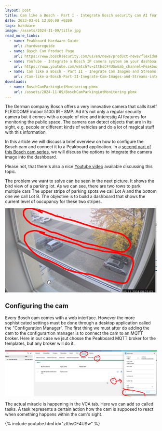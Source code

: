 ```yaml
---
layout: post
title: Cam like a Bosch - Part I - Integrate Bosch security cam AI features with Peakboard
date: 2023-03-01 12:00:00 +0200
tags: hardware
image: /assets/2024-11-09/title.jpg
read_more_links:
  - name: Peakboard Hardware Guide
    url: /hardwareguide
  - name: Bosch Cam Product Page
    url: https://www.boschsecurity.com/us/en/news/product-news/flexidome-5100i/
  - name: YouTube - Integrate a Bosch IP camera system on your dashboard
    url: https://www.youtube.com/watch?v=ztthsCF4USw&ab_channel=PeakboardEN
  - name: Cam like a Bosch - Part II - Inegrate Cam Images and Streams into Peakboard Applications
    url: /Cam-like-a-Bosch-Part-II-Inegrate-Cam-Images-and-Streams-into-Peakboard-Applications.html
downloads:
  - name: BoschCamParkingLotMonitoring.pbmx
    url: /assets/2024-11-09/BoschCamParkingLotMonitoring.pbmx
---
```

The German company Bosch offers a very innovative camera that calls itself FLEXIDOME indoor 5100i IR - 8MP. Ad it's not only a regular security camera but it comes with a couple of nice and interestig AI features for monitoring the public space. The camera can detect objects that are in its sight, e.g. people or different kinds of vehicles and do a lot of magical stuff with this information. 

In this article we will discuss a brief overview on how to configure the Bosch cam and connect it to a Peakboard application. In a [second part of this Bosch cam series](/Cam-like-a-Bosch-Part-II-Inegrate-Cam-Images-and-Streams-into-Peakboard-Applications.html), we will discuss the options to integrate the camera image into the dashboard.

Please not, that there's also a nice [Youtube video](https://www.youtube.com/watch?v=ztthsCF4USw&ab_channel=PeakboardEN) available discussing this topic.

The problem we want to solve can be seen in the next picture. It shows the bird view of a parking lot. As we can see, there are two rows to park multiple cars The upper stripe of parking spots we call Lot A and the bottom one we call Lot B. The objective is to build a dashboard that shows the current level of oocupancy for these two stripes.

![image](/assets/2024-11-09/010.png)

## Configuring the cam

Every Bosch cam comes with a web interface. However the more sophisticated settings must be done through a desktop application called the "Configuration Manager". The first thing we must after do adding the cam to the configurartion manager is to connect the cam to an MQTT broker. Here in our case we jsut chosse the Peakboard MQTT broker for the templates, but any broker will do it.

![image](/assets/2024-11-09/020.png)

The actual miracle is happening in the VCA tab. Here we can add so called tasks. A task represents a certain action how the cam is supposed to react when something happens within the cam's sight. 


{% include youtube.html id="ztthsCF4USw" %}



